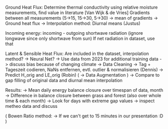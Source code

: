 Ground Heat Flux:
Determine thermal conductivity using relative moisture measurements, find value in literature [Van Wijk & de Vries]
Gradients between all measurements (5->15, 15->30, 5->30) -> mean of gradients -> Ground heat flux
-> Interpolation method: Diurnal means (Justus)


Incoming energy: 
incoming - outgoing shortwave radiation (ignore longwave since only shortwave from sun)
If net radiation in dataset, use that


Latent & Sensible Heat Flux:
Are included in the dataset, interpolation method?
-> Neural Net? -> Use data from 2023 for additional training data -> discuss bias because of changing climate
-> Data Cleaning -> Tag + Tageszeit codieren, NaNs entfernen, evtl. outlier & normalisieren (Dennis) 
-> Predict H_orig and LE_orig (Robin)
( -> Data Augmentation )
-> Compare to gap filling of original data and diurnal mean interpolation


Results:
-> Mean daily energy balance closure over timespan of data, month
-> Difference in balance closure between grass and forest (also over whole time & each month)
-> Look for days with extreme gap values -> inspect metheo data and discuss


( Bowen Ratio method:
-> If we can't get to 15 minutes in our presentation :D )